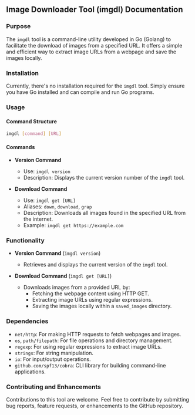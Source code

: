 ## Image Downloader Tool (imgdl) Documentation

### Purpose

The `imgdl` tool is a command-line utility developed in Go (Golang) to facilitate the download of images from a specified URL. It offers a simple and efficient way to extract image URLs from a webpage and save the images locally.

### Installation

Currently, there's no installation required for the `imgdl` tool. Simply ensure you have Go installed and can compile and run Go programs.

### Usage

#### Command Structure

```bash
imgdl [command] [URL]
```

#### Commands

- **Version Command**
  - Use: `imgdl version`
  - Description: Displays the current version number of the `imgdl` tool.

- **Download Command**
  - Use: `imgdl get [URL]`
  - Aliases: `down`, `download`, `grap`
  - Description: Downloads all images found in the specified URL from the internet.
  - Example: `imgdl get https://example.com`

### Functionality

- **Version Command** (`imgdl version`)
  - Retrieves and displays the current version of the `imgdl` tool.

- **Download Command** (`imgdl get [URL]`)
  - Downloads images from a provided URL by:
    - Fetching the webpage content using HTTP GET.
    - Extracting image URLs using regular expressions.
    - Saving the images locally within a `saved_images` directory.

### Dependencies

- `net/http`: For making HTTP requests to fetch webpages and images.
- `os`, `path/filepath`: For file operations and directory management.
- `regexp`: For using regular expressions to extract image URLs.
- `strings`: For string manipulation.
- `io`: For input/output operations.
- `github.com/spf13/cobra`: CLI library for building command-line applications.

### Contributing and Enhancements

Contributions to this tool are welcome. Feel free to contribute by submitting bug reports, feature requests, or enhancements to the GitHub repository.
